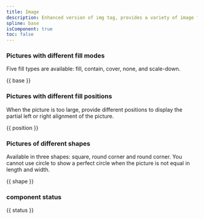 ```yaml
---
title: Image
description: Enhanced version of img tag, provides a variety of image filling methods, and supports image lazy loading, loading prompt, loading failure prompt.
spline: base
isComponent: true
toc: false
---
```


### Pictures with different fill modes

Five fill types are available: fill, contain, cover, none, and scale-down.

{{ base }}

### Pictures with different fill positions

When the picture is too large, provide different positions to display the partial left or right alignment of the picture.

{{ position }}

### Pictures of different shapes

Available in three shapes: square, round corner and round corner. You cannot use circle to show a perfect circle when the picture is not equal in length and width.

{{ shape }}

### component status

{{ status }}